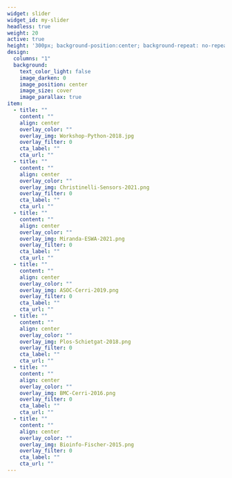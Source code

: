 ```yaml
---
widget: slider
widget_id: my-slider
headless: true
weight: 20
active: true
height: '300px; background-position:center; background-repeat: no-repeat; background-size: cover'
design:
  columns: "1"
  background:
    text_color_light: false
    image_darken: 0
    image_position: center
    image_size: cover
    image_parallax: true
item:
  - title: ""
    content: ""
    align: center
    overlay_color: ""
    overlay_img: Workshop-Python-2018.jpg
    overlay_filter: 0
    cta_label: ""
    cta_url: ""
  - title: ""
    content: ""
    align: center
    overlay_color: ""
    overlay_img: Christinelli-Sensors-2021.png
    overlay_filter: 0
    cta_label: ""
    cta_url: ""
  - title: ""
    content: ""
    align: center
    overlay_color: ""
    overlay_img: Miranda-ESWA-2021.png
    overlay_filter: 0
    cta_label: ""
    cta_url: ""
  - title: ""
    content: ""
    align: center
    overlay_color: ""
    overlay_img: ASOC-Cerri-2019.png
    overlay_filter: 0
    cta_label: ""
    cta_url: ""
  - title: ""
    content: ""
    align: center
    overlay_color: ""
    overlay_img: Plos-Schietgat-2018.png
    overlay_filter: 0
    cta_label: ""
    cta_url: ""
  - title: ""
    content: ""
    align: center
    overlay_color: ""
    overlay_img: BMC-Cerri-2016.png
    overlay_filter: 0
    cta_label: ""
    cta_url: ""
  - title: ""
    content: ""
    align: center
    overlay_color: ""
    overlay_img: Bioinfo-Fischer-2015.png
    overlay_filter: 0
    cta_label: ""
    cta_url: ""
---
```

